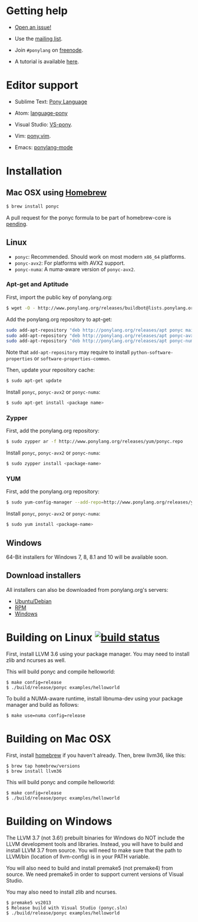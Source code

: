 # Getting help 

* [Open an issue!](https://github.com/CausalityLtd/ponyc/issues)

* Use the [mailing list](mailto:ponydev@lists.ponylang.org).

* Join ```#ponylang``` on [freenode](http://freenode.net/irc_servers.shtml).

* A tutorial is available [here](http://tutorial.ponylang.org).

# Editor support

* Sublime Text: [Pony Language](https://packagecontrol.io/packages/Pony%20Language)

* Atom: [language-pony](https://atom.io/packages/language-pony)

* Visual Studio: [VS-pony](https://github.com/CausalityLtd/VS-pony).

* Vim: [pony.vim](https://github.com/dleonard0/pony-vim-syntax).

* Emacs: [ponylang-mode](https://github.com/abingham/ponylang-mode)

# Installation
## Mac OSX using [Homebrew](http://brew.sh)

```bash 
$ brew install ponyc
```

A pull request for the ponyc formula to be part of homebrew-core is [pending](https://github.com/Homebrew/homebrew/pull/39192).

## Linux

* ```ponyc```: Recommended. Should work on most modern ```x86_64``` platforms.
* ```ponyc-avx2```: For platforms with AVX2 support. 
* ```ponyc-numa```: A numa-aware version of ```ponyc-avx2```.

### Apt-get and Aptitude

First, import the public key of ponylang.org:

```bash
$ wget -O - http://www.ponylang.org/releases/buildbot@lists.ponylang.org.gpg.key | sudo apt-key add -
```

Add the ponylang.org repository to apt-get:

```bash
sudo add-apt-repository "deb http://ponylang.org/releases/apt ponyc main"
sudo add-apt-repository "deb http://ponylang.org/releases/apt ponyc-avx2 main"
sudo add-apt-repository "deb http://ponylang.org/releases/apt ponyc-numa main"
```

Note that ```add-apt-repository``` may require to install ```python-software-properties``` or ```software-properties-common```.

Then, update your repository cache:

```bash
$ sudo apt-get update
```

Install ```ponyc```, ```ponyc-avx2``` or ```ponyc-numa```:

```bash
$ sudo apt-get install <package name>
```

### Zypper

First, add the ponylang.org repository:

```bash
$ sudo zypper ar -f http://www.ponylang.org/releases/yum/ponyc.repo
```

Install ```ponyc```, ```ponyc-avx2``` or ```ponyc-numa```:

```bash
$ sudo zypper install <package-name>
```

### YUM

First, add the ponylang.org repository:

```bash
$ sudo yum-config-manager --add-repo=http://www.ponylang.org/releases/yum/ponyc.repo
```

Install ```ponyc```, ```ponyc-avx2``` or ```ponyc-numa```:

```bash
$ sudo yum install <package-name>
```

## Windows

64-Bit installers for Windows 7, 8, 8.1 and 10 will be available soon.

## Download installers

All installers can also be downloaded from ponylang.org's servers:

* [Ubuntu/Debian](http://ponylang.org/releases/debian)
* [RPM](http://ponylang.org/releases/yum)
* [Windows](http://ponylang.org/releases/windows)

# Building on Linux [![build status](http://ponylang.org:50000/buildStatus/icon?job=ponyc)](http://ci.ponylang.org/job/ponyc/)

First, install LLVM 3.6 using your package manager. You may need to install zlib and ncurses as well.

This will build ponyc and compile helloworld:

```
$ make config=release
$ ./build/release/ponyc examples/helloworld
```

To build a NUMA-aware runtime, install libnuma-dev using your package manager and build as follows:

```
$ make use=numa config=release
```

# Building on Mac OSX

First, install [homebrew](http://brew.sh) if you haven't already. Then, brew llvm36, like this:

```
$ brew tap homebrew/versions
$ brew install llvm36
```

This will build ponyc and compile helloworld:

```
$ make config=release
$ ./build/release/ponyc examples/helloworld
```

# Building on Windows

The LLVM 3.7 (not 3.6!) prebuilt binaries for Windows do NOT include the LLVM development tools and libraries. Instead, you will have to build and install LLVM 3.7 from source. You will need to make sure that the path to LLVM/bin (location of llvm-config) is in your PATH variable.

You will also need to build and install premake5 (not premake4) from source. We need premake5 in order to support current versions of Visual Studio.

You may also need to install zlib and ncurses.

```
$ premake5 vs2013
$ Release build with Visual Studio (ponyc.sln)
$ ./build/release/ponyc examples/helloworld
```

